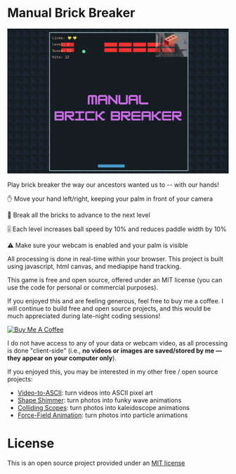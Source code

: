 Manual Brick Breaker
=======
<img src="assets/siteOGImage2.png">
<p>Play brick breaker the way our ancestors wanted us to -- with our hands!</p>
<p>✋ Move your hand left/right, keeping your palm in front of your camera</p>
<p>🧱 Break all the bricks to advance to the next level</p>
<p>🎚️ Each level increases ball speed by 10% and reduces paddle width by 10%</p>
<p>⚠️ Make sure your webcam is enabled and your palm is visible</p>
<p>All processing is done in real-time within your browser. This project is built using javascript, html canvas, and mediapipe hand tracking.</p>
<p>This game is free and open source, offered under an MIT license (you can use the code for personal or commercial purposes).</p>
<p>If you enjoyed this and are feeling generous, feel free to buy me a coffee. I will continue to build free and open source projects, and this would be much appreciated during late-night coding sessions!</p>

<a href="https://www.buymeacoffee.com/stereoDrift" target="_blank"><img src="https://www.buymeacoffee.com/assets/img/custom_images/yellow_img.png" alt="Buy Me A Coffee"></a>

<p>I do not have access to any of your data or webcam video, as all processing is done "client-side" (i.e., <b>no videos or images are saved/stored by me — they appear on your computer only</b>).</p>
<p>If you enjoyed this, you may be interested in my other free / open source projects:</p>
<ul>
<li><a href="https://collidingScopes.github.io/ascii" target="_blank" rel="noopener">Video-to-ASCII</a>: turn videos into ASCII pixel art</li>
<li><a href="https://collidingScopes.github.io/shimmer" target="_blank" rel="noopener">Shape Shimmer</a>: turn photos into funky wave animations</li>
<li><a href="https://collidingScopes.github.io" target="_blank" rel="noopener">Colliding Scopes</a>: turn photos into kaleidoscope animations</li>
<li><a href="https://collidingScopes.github.io/forcefield" target="_blank" rel="noopener">Force-Field Animation</a>: turn photos into particle animations</li>
</ul>

License
=======
This is an open source project provided under an <a href="https://opensource.org/license/MIT">MIT license</a>